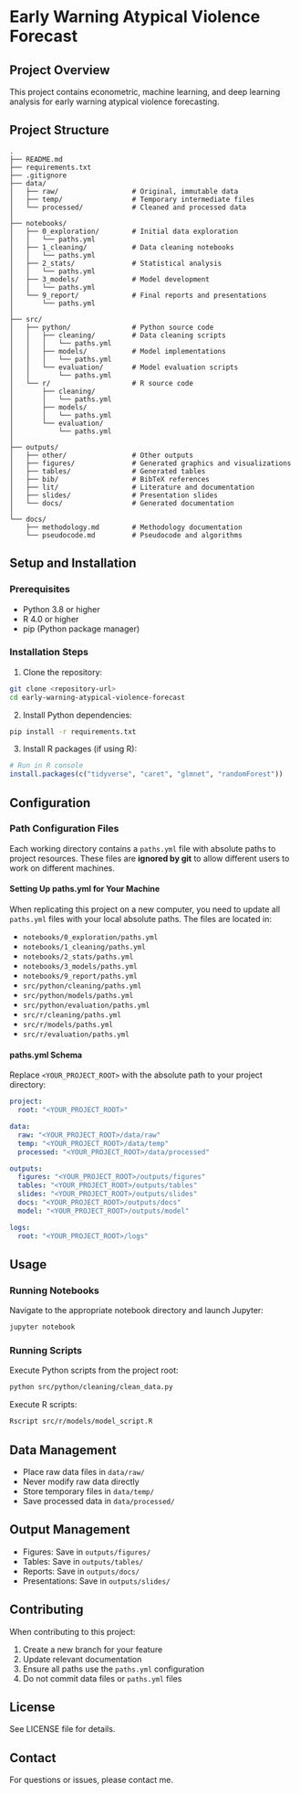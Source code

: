 # Early Warning Atypical Violence Forecast

## Project Overview

This project contains econometric, machine learning, and deep learning analysis for early warning atypical violence forecasting.

## Project Structure

```
.
├── README.md
├── requirements.txt
├── .gitignore
├── data/
│   ├── raw/                  # Original, immutable data
│   ├── temp/                 # Temporary intermediate files
│   └── processed/            # Cleaned and processed data
│
├── notebooks/
│   ├── 0_exploration/        # Initial data exploration
│   │   └── paths.yml
│   ├── 1_cleaning/           # Data cleaning notebooks
│   │   └── paths.yml
│   ├── 2_stats/              # Statistical analysis
│   │   └── paths.yml
│   ├── 3_models/             # Model development
│   │   └── paths.yml
│   └── 9_report/             # Final reports and presentations
│       └── paths.yml
│
├── src/
│   ├── python/               # Python source code
│   │   ├── cleaning/         # Data cleaning scripts
│   │   │   └── paths.yml
│   │   ├── models/           # Model implementations
│   │   │   └── paths.yml
│   │   └── evaluation/       # Model evaluation scripts
│   │       └── paths.yml
│   └── r/                    # R source code
│       ├── cleaning/
│       │   └── paths.yml
│       ├── models/
│       │   └── paths.yml
│       └── evaluation/
│           └── paths.yml
│
├── outputs/
│   ├── other/                # Other outputs
│   ├── figures/              # Generated graphics and visualizations
│   ├── tables/               # Generated tables
│   ├── bib/                  # BibTeX references
│   ├── lit/                  # Literature and documentation
│   ├── slides/               # Presentation slides
│   └── docs/                 # Generated documentation
│
└── docs/
    ├── methodology.md        # Methodology documentation
    └── pseudocode.md         # Pseudocode and algorithms
```

## Setup and Installation

### Prerequisites

- Python 3.8 or higher
- R 4.0 or higher
- pip (Python package manager)

### Installation Steps

1. Clone the repository:
```bash
git clone <repository-url>
cd early-warning-atypical-violence-forecast
```

2. Install Python dependencies:
```bash
pip install -r requirements.txt
```

3. Install R packages (if using R):
```R
# Run in R console
install.packages(c("tidyverse", "caret", "glmnet", "randomForest"))
```

## Configuration

### Path Configuration Files

Each working directory contains a `paths.yml` file with absolute paths to project resources. These files are **ignored by git** to allow different users to work on different machines.

#### Setting Up paths.yml for Your Machine

When replicating this project on a new computer, you need to update all `paths.yml` files with your local absolute paths. The files are located in:

- `notebooks/0_exploration/paths.yml`
- `notebooks/1_cleaning/paths.yml`
- `notebooks/2_stats/paths.yml`
- `notebooks/3_models/paths.yml`
- `notebooks/9_report/paths.yml`
- `src/python/cleaning/paths.yml`
- `src/python/models/paths.yml`
- `src/python/evaluation/paths.yml`
- `src/r/cleaning/paths.yml`
- `src/r/models/paths.yml`
- `src/r/evaluation/paths.yml`

#### paths.yml Schema

Replace `<YOUR_PROJECT_ROOT>` with the absolute path to your project directory:

```yaml
project:
  root: "<YOUR_PROJECT_ROOT>"

data:
  raw: "<YOUR_PROJECT_ROOT>/data/raw"
  temp: "<YOUR_PROJECT_ROOT>/data/temp"
  processed: "<YOUR_PROJECT_ROOT>/data/processed"

outputs:
  figures: "<YOUR_PROJECT_ROOT>/outputs/figures"
  tables: "<YOUR_PROJECT_ROOT>/outputs/tables"
  slides: "<YOUR_PROJECT_ROOT>/outputs/slides"
  docs: "<YOUR_PROJECT_ROOT>/outputs/docs"
  model: "<YOUR_PROJECT_ROOT>/outputs/model"

logs:
  root: "<YOUR_PROJECT_ROOT>/logs"
```

## Usage

### Running Notebooks

Navigate to the appropriate notebook directory and launch Jupyter:

```bash
jupyter notebook
```

### Running Scripts

Execute Python scripts from the project root:

```bash
python src/python/cleaning/clean_data.py
```

Execute R scripts:

```bash
Rscript src/r/models/model_script.R
```

## Data Management

- Place raw data files in `data/raw/`
- Never modify raw data directly
- Store temporary files in `data/temp/`
- Save processed data in `data/processed/`

## Output Management

- Figures: Save in `outputs/figures/`
- Tables: Save in `outputs/tables/`
- Reports: Save in `outputs/docs/`
- Presentations: Save in `outputs/slides/`

## Contributing

When contributing to this project:

1. Create a new branch for your feature
2. Update relevant documentation
3. Ensure all paths use the `paths.yml` configuration
4. Do not commit data files or `paths.yml` files

## License

See LICENSE file for details.

## Contact

For questions or issues, please contact me.
